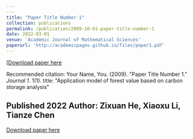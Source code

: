 ```yaml
---
---
title: "Paper Title Number 1"
collection: publications
permalink: /publication/2009-10-01-paper-title-number-1
date: 2022-03-01
venue: 'Academic Journal of Mathematical Sciences'
paperurl: 'http://academicpages.github.io/files/paper1.pdf'
---
```


[[Download paper here](http://academicpages.github.io/files/paper1.pdf](https://francis-press.com/uploads/papers/kdA1h7f0IkEl19iSYt9sLCQoq1l0Sp0rHdHgHw2e.pdf))

Recommended citation: Your Name, You. (2009). "Paper Title Number 1." <i>Journal 1</i>. 1(1).
title: "Application model of forest value based on carbon storage analysis"

Published 2022
Author: Zixuan He, Xiaoxu Li, Tianze Chen
---

[Download paper here](https://francis-press.com/uploads/papers/kdA1h7f0IkEl19iSYt9sLCQoq1l0Sp0rHdHgHw2e.pdf)
